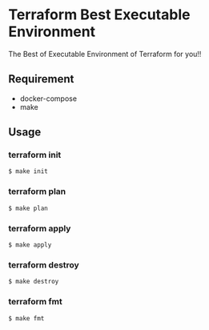# Terraform Best Executable Environment
The Best of Executable Environment of Terraform for you!!

## Requirement
- docker-compose
- make

## Usage
### terraform init
```
$ make init
```

### terraform plan
```
$ make plan
```

### terraform apply
```
$ make apply
```

### terraform destroy
```
$ make destroy
```

### terraform fmt
```
$ make fmt
```
